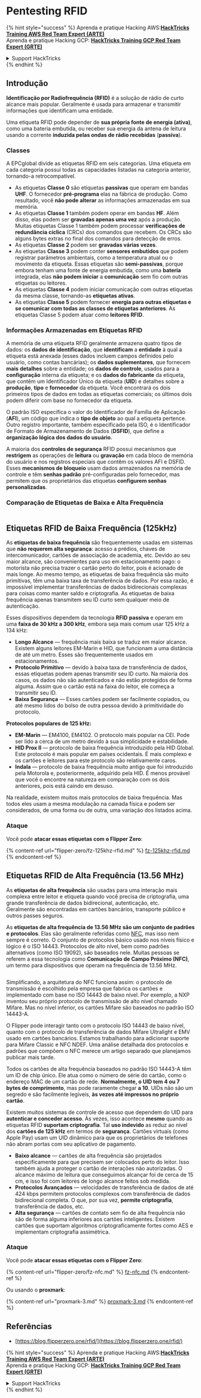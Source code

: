 # Pentesting RFID

{% hint style="success" %}
Aprenda e pratique Hacking AWS:<img src="/.gitbook/assets/arte.png" alt="" data-size="line">[**HackTricks Training AWS Red Team Expert (ARTE)**](https://training.hacktricks.xyz/courses/arte)<img src="/.gitbook/assets/arte.png" alt="" data-size="line">\
Aprenda e pratique Hacking GCP: <img src="/.gitbook/assets/grte.png" alt="" data-size="line">[**HackTricks Training GCP Red Team Expert (GRTE)**<img src="/.gitbook/assets/grte.png" alt="" data-size="line">](https://training.hacktricks.xyz/courses/grte)

<details>

<summary>Support HackTricks</summary>

* Confira os [**planos de assinatura**](https://github.com/sponsors/carlospolop)!
* **Junte-se ao** 💬 [**grupo do Discord**](https://discord.gg/hRep4RUj7f) ou ao [**grupo do telegram**](https://t.me/peass) ou **siga**-nos no **Twitter** 🐦 [**@hacktricks\_live**](https://twitter.com/hacktricks\_live)**.**
* **Compartilhe truques de hacking enviando PRs para o** [**HackTricks**](https://github.com/carlospolop/hacktricks) e [**HackTricks Cloud**](https://github.com/carlospolop/hacktricks-cloud) repositórios do github.

</details>
{% endhint %}

## Introdução

**Identificação por Radiofrequência (RFID)** é a solução de rádio de curto alcance mais popular. Geralmente é usada para armazenar e transmitir informações que identificam uma entidade.

Uma etiqueta RFID pode depender de **sua própria fonte de energia (ativa)**, como uma bateria embutida, ou receber sua energia da antena de leitura usando a corrente **induzida pelas ondas de rádio recebidas** (**passiva**).

### Classes

A EPCglobal divide as etiquetas RFID em seis categorias. Uma etiqueta em cada categoria possui todas as capacidades listadas na categoria anterior, tornando-a retrocompatível.

* As etiquetas **Classe 0** são etiquetas **passivas** que operam em bandas **UHF**. O fornecedor **pré-programa** elas na fábrica de produção. Como resultado, você **não pode alterar** as informações armazenadas em sua memória.
* As etiquetas **Classe 1** também podem operar em bandas **HF**. Além disso, elas podem ser **gravadas apenas uma vez** após a produção. Muitas etiquetas Classe 1 também podem processar **verificações de redundância cíclica** (CRCs) dos comandos que recebem. Os CRCs são alguns bytes extras no final dos comandos para detecção de erros.
* As etiquetas **Classe 2** podem ser **gravadas várias vezes**.
* As etiquetas **Classe 3** podem conter **sensores embutidos** que podem registrar parâmetros ambientais, como a temperatura atual ou o movimento da etiqueta. Essas etiquetas são **semi-passivas**, porque embora tenham uma fonte de energia embutida, como uma **bateria** integrada, elas **não podem iniciar** a **comunicação** sem fio com outras etiquetas ou leitores.
* As etiquetas **Classe 4** podem iniciar comunicação com outras etiquetas da mesma classe, tornando-as **etiquetas ativas**.
* As etiquetas **Classe 5** podem fornecer **energia para outras etiquetas e se comunicar com todas as classes de etiquetas anteriores**. As etiquetas Classe 5 podem atuar como **leitores RFID**.

### Informações Armazenadas em Etiquetas RFID

A memória de uma etiqueta RFID geralmente armazena quatro tipos de dados: os **dados de identificação**, que **identificam** a **entidade** à qual a etiqueta está anexada (esses dados incluem campos definidos pelo usuário, como contas bancárias); os **dados suplementares**, que fornecem **mais** **detalhes** sobre a entidade; os **dados de controle**, usados para a **configuração** interna da etiqueta; e os **dados do fabricante** da etiqueta, que contêm um Identificador Único da etiqueta (**UID**) e detalhes sobre a **produção**, **tipo** e **fornecedor** da etiqueta. Você encontrará os dois primeiros tipos de dados em todas as etiquetas comerciais; os últimos dois podem diferir com base no fornecedor da etiqueta.

O padrão ISO especifica o valor do Identificador de Família de Aplicação (**AFI**), um código que indica o **tipo de objeto** ao qual a etiqueta pertence. Outro registro importante, também especificado pela ISO, é o Identificador de Formato de Armazenamento de Dados (**DSFID**), que define a **organização lógica dos dados do usuário**.

A maioria dos **controles de segurança** RFID possui mecanismos que **restrigem** as operações de **leitura** ou **gravação** em cada bloco de memória do usuário e nos registros especiais que contêm os valores AFI e DSFID. Esses **mecanismos de bloqueio** usam dados armazenados na memória de controle e têm **senhas padrão** pré-configuradas pelo fornecedor, mas permitem que os proprietários das etiquetas **configurem senhas personalizadas**.

### Comparação de Etiquetas de Baixa e Alta Frequência

<figure><img src="../../.gitbook/assets/image (983).png" alt=""><figcaption></figcaption></figure>

## Etiquetas RFID de Baixa Frequência (125kHz)

As **etiquetas de baixa frequência** são frequentemente usadas em sistemas que **não requerem alta segurança**: acesso a prédios, chaves de intercomunicador, cartões de associação de academia, etc. Devido ao seu maior alcance, são convenientes para uso em estacionamento pago: o motorista não precisa trazer o cartão perto do leitor, pois é acionado de mais longe. Ao mesmo tempo, as etiquetas de baixa frequência são muito primitivas, têm uma baixa taxa de transferência de dados. Por essa razão, é impossível implementar transferências de dados bidirecionais complexas para coisas como manter saldo e criptografia. As etiquetas de baixa frequência apenas transmitem seu ID curto sem qualquer meio de autenticação.

Esses dispositivos dependem da tecnologia **RFID** **passiva** e operam em uma **faixa de 30 kHz a 300 kHz**, embora seja mais comum usar 125 kHz a 134 kHz:

* **Longo Alcance** — frequência mais baixa se traduz em maior alcance. Existem alguns leitores EM-Marin e HID, que funcionam a uma distância de até um metro. Esses são frequentemente usados em estacionamentos.
* **Protocolo Primitivo** — devido à baixa taxa de transferência de dados, essas etiquetas podem apenas transmitir seu ID curto. Na maioria dos casos, os dados não são autenticados e não estão protegidos de forma alguma. Assim que o cartão está na faixa do leitor, ele começa a transmitir seu ID.
* **Baixa Segurança** — Esses cartões podem ser facilmente copiados, ou até mesmo lidos do bolso de outra pessoa devido à primitividade do protocolo.

**Protocolos populares de 125 kHz:**

* **EM-Marin** — EM4100, EM4102. O protocolo mais popular na CEI. Pode ser lido a cerca de um metro devido à sua simplicidade e estabilidade.
* **HID Prox II** — protocolo de baixa frequência introduzido pela HID Global. Este protocolo é mais popular em países ocidentais. É mais complexo e os cartões e leitores para este protocolo são relativamente caros.
* **Indala** — protocolo de baixa frequência muito antigo que foi introduzido pela Motorola e, posteriormente, adquirido pela HID. É menos provável que você o encontre na natureza em comparação com os dois anteriores, pois está caindo em desuso.

Na realidade, existem muitos mais protocolos de baixa frequência. Mas todos eles usam a mesma modulação na camada física e podem ser considerados, de uma forma ou de outra, uma variação dos listados acima.

### Ataque

Você pode **atacar essas etiquetas com o Flipper Zero**:

{% content-ref url="flipper-zero/fz-125khz-rfid.md" %}
[fz-125khz-rfid.md](flipper-zero/fz-125khz-rfid.md)
{% endcontent-ref %}

## Etiquetas RFID de Alta Frequência (13.56 MHz)

As **etiquetas de alta frequência** são usadas para uma interação mais complexa entre leitor e etiqueta quando você precisa de criptografia, uma grande transferência de dados bidirecional, autenticação, etc.\
Geralmente são encontradas em cartões bancários, transporte público e outros passes seguros.

As **etiquetas de alta frequência de 13.56 MHz são um conjunto de padrões e protocolos**. Elas são geralmente referidas como [NFC](https://nfc-forum.org/what-is-nfc/about-the-technology/), mas isso nem sempre é correto. O conjunto de protocolos básico usado nos níveis físico e lógico é o ISO 14443. Protocolos de alto nível, bem como padrões alternativos (como ISO 19092), são baseados nele. Muitas pessoas se referem a essa tecnologia como **Comunicação de Campo Próximo (NFC)**, um termo para dispositivos que operam na frequência de 13.56 MHz.

<figure><img src="../../.gitbook/assets/image (930).png" alt=""><figcaption></figcaption></figure>

Simplificando, a arquitetura do NFC funciona assim: o protocolo de transmissão é escolhido pela empresa que fabrica os cartões e implementado com base no ISO 14443 de baixo nível. Por exemplo, a NXP inventou seu próprio protocolo de transmissão de alto nível chamado Mifare. Mas no nível inferior, os cartões Mifare são baseados no padrão ISO 14443-A.

O Flipper pode interagir tanto com o protocolo ISO 14443 de baixo nível, quanto com o protocolo de transferência de dados Mifare Ultralight e EMV usado em cartões bancários. Estamos trabalhando para adicionar suporte para Mifare Classic e NFC NDEF. Uma análise detalhada dos protocolos e padrões que compõem o NFC merece um artigo separado que planejamos publicar mais tarde.

Todos os cartões de alta frequência baseados no padrão ISO 14443-A têm um ID de chip único. Ele atua como o número de série do cartão, como o endereço MAC de um cartão de rede. **Normalmente, o UID tem 4 ou 7 bytes de comprimento**, mas pode raramente chegar **a 10**. UIDs não são um segredo e são facilmente legíveis, **às vezes até impressos no próprio cartão**.

Existem muitos sistemas de controle de acesso que dependem do UID para **autenticar e conceder acesso**. Às vezes, isso acontece **mesmo** quando as etiquetas RFID **suportam criptografia**. Tal **uso indevido** as reduz ao nível dos **cartões de 125 kHz** em termos de **segurança**. Cartões virtuais (como Apple Pay) usam um UID dinâmico para que os proprietários de telefones não abram portas com seu aplicativo de pagamento.

* **Baixo alcance** — cartões de alta frequência são projetados especificamente para que precisem ser colocados perto do leitor. Isso também ajuda a proteger o cartão de interações não autorizadas. O alcance máximo de leitura que conseguimos alcançar foi de cerca de 15 cm, e isso foi com leitores de longo alcance feitos sob medida.
* **Protocolos Avançados** — velocidades de transferência de dados de até 424 kbps permitem protocolos complexos com transferência de dados bidirecional completa. O que, por sua vez, **permite criptografia**, transferência de dados, etc.
* **Alta segurança** — cartões de contato sem fio de alta frequência não são de forma alguma inferiores aos cartões inteligentes. Existem cartões que suportam algoritmos criptograficamente fortes como AES e implementam criptografia assimétrica.

### Ataque

Você pode **atacar essas etiquetas com o Flipper Zero**:

{% content-ref url="flipper-zero/fz-nfc.md" %}
[fz-nfc.md](flipper-zero/fz-nfc.md)
{% endcontent-ref %}

Ou usando o **proxmark**:

{% content-ref url="proxmark-3.md" %}
[proxmark-3.md](proxmark-3.md)
{% endcontent-ref %}

## Referências

* [https://blog.flipperzero.one/rfid/](https://blog.flipperzero.one/rfid/)

{% hint style="success" %}
Aprenda e pratique Hacking AWS:<img src="/.gitbook/assets/arte.png" alt="" data-size="line">[**HackTricks Training AWS Red Team Expert (ARTE)**](https://training.hacktricks.xyz/courses/arte)<img src="/.gitbook/assets/arte.png" alt="" data-size="line">\
Aprenda e pratique Hacking GCP: <img src="/.gitbook/assets/grte.png" alt="" data-size="line">[**HackTricks Training GCP Red Team Expert (GRTE)**<img src="/.gitbook/assets/grte.png" alt="" data-size="line">](https://training.hacktricks.xyz/courses/grte)

<details>

<summary>Support HackTricks</summary>

* Confira os [**planos de assinatura**](https://github.com/sponsors/carlospolop)!
* **Junte-se ao** 💬 [**grupo do Discord**](https://discord.gg/hRep4RUj7f) ou ao [**grupo do telegram**](https://t.me/peass) ou **siga**-nos no **Twitter** 🐦 [**@hacktricks\_live**](https://twitter.com/hacktricks\_live)**.**
* **Compartilhe truques de hacking enviando PRs para o** [**HackTricks**](https://github.com/carlospolop/hacktricks) e [**HackTricks Cloud**](https://github.com/carlospolop/hacktricks-cloud) repositórios do github.

</details>
{% endhint %}
